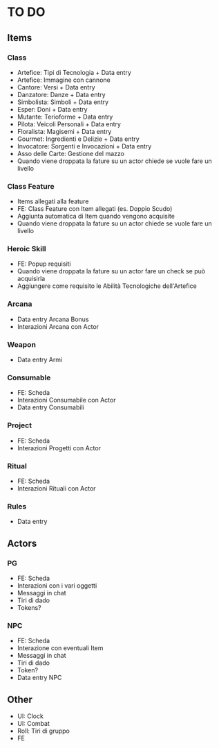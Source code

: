 # TO DO

## Items

### Class

- Artefice: Tipi di Tecnologia + Data entry
- Artefice: Immagine con cannone
- Cantore: Versi + Data entry
- Danzatore: Danze + Data entry
- Simbolista: Simboli + Data entry
- Esper: Doni + Data entry
- Mutante: Terioforme + Data entry
- Pilota: Veicoli Personali + Data entry
- Floralista: Magisemi + Data entry
- Gourmet: Ingredienti e Delizie + Data entry
- Invocatore: Sorgenti e Invocazioni + Data entry
- Asso delle Carte: Gestione del mazzo
- Quando viene droppata la fature su un actor chiede se vuole fare un livello

### Class Feature

- Items allegati alla feature
- FE: Class Feature con Item allegati (es. Doppio Scudo)
- Aggiunta automatica di Item quando vengono acquisite
- Quando viene droppata la fature su un actor chiede se vuole fare un livello

### Heroic Skill

- FE: Popup requisiti
- Quando viene droppata la fature su un actor fare un check se può acquisirla
- Aggiungere come requisito le Abilità Tecnologiche dell'Artefice

### Arcana

- Data entry Arcana Bonus
- Interazioni Arcana con Actor

### Weapon

- Data entry Armi

### Consumable

- FE: Scheda
- Interazioni Consumabile con Actor
- Data entry Consumabili

### Project

- FE: Scheda
- Interazioni Progetti con Actor

### Ritual

- FE: Scheda
- Interazioni Rituali con Actor

### Rules

- Data entry

## Actors

### PG

- FE: Scheda
- Interazioni con i vari oggetti
- Messaggi in chat
- Tiri di dado
- Tokens?

### NPC

- FE: Scheda
- Interazione con eventuali Item
- Messaggi in chat
- Tiri di dado
- Token?
- Data entry NPC

## Other

- UI: Clock
- UI: Combat
- Roll: Tiri di gruppo
- FE
